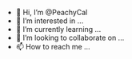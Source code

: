 - 👋 Hi, I’m @PeachyCal
- 👀 I’m interested in ...
- 🌱 I’m currently learning ...
- 💞️ I’m looking to collaborate on ...
- 📫 How to reach me ...

<!---
PeachyCal/PeachyCal is a ✨ special ✨ repository because its `README.md` (this file) appears on your GitHub profile.
You can click the Preview link to take a look at your changes.
--->
